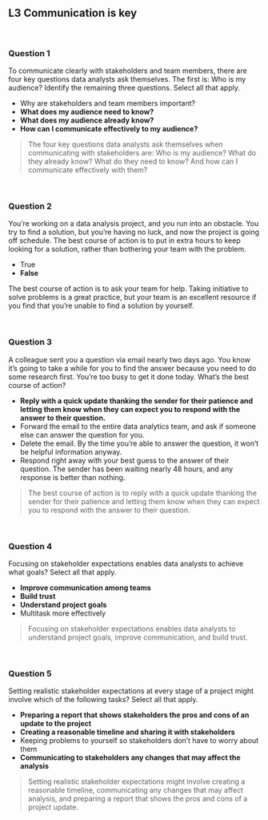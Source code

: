 ## L3 Communication is key

&nbsp;

### Question 1

To communicate clearly with stakeholders and team members, there are four key questions data analysts ask themselves. The first is: Who is my audience? Identify the remaining three questions. Select all that apply.

* Why are stakeholders and team members important?
* **What does my audience need to know?**
* **What does my audience already know?**
* **How can I communicate effectively to my audience?**

> The four key questions data analysts ask themselves when communicating with stakeholders are: Who is my audience? What do they already know? What do they need to know? And how can I communicate effectively with them?

&nbsp;

### Question 2

You’re working on a data analysis project, and you run into an obstacle. You try to find a solution, but you’re having no luck, and now the project is going off schedule. The best course of action is to put in extra hours to keep looking for a solution, rather than bothering your team with the problem. 

* True
* **False**

The best course of action is to ask your team for help. Taking initiative to solve problems is a great practice, but your team is an excellent resource if you find that you’re unable to find a solution by yourself.

&nbsp;

### Question 3

A colleague sent you a question via email nearly two days ago. You know it’s going to take a while for you to find the answer because you need to do some research first. You’re too busy to get it done today. What’s the best course of action?

* **Reply with a quick update thanking the sender for their patience and letting them know when they can expect you to respond with the answer to their question.**
* Forward the email to the entire data analytics team, and ask if someone else can answer the question for you.
* Delete the email. By the time you’re able to answer the question, it won’t be helpful information anyway.
* Respond right away with your best guess to the answer of their question. The sender has been waiting nearly 48 hours, and any response is better than nothing.

> The best course of action is to reply with a quick update thanking the sender for their patience and letting them know when they can expect you to respond with the answer to their question. 

&nbsp;

### Question 4

Focusing on stakeholder expectations enables data analysts to achieve what goals? Select all that apply.

* **Improve communication among teams**
* **Build trust**
* **Understand project goals**
* Multitask more effectively

> Focusing on stakeholder expectations enables data analysts to understand project goals, improve communication, and build trust.

&nbsp;

### Question 5

Setting realistic stakeholder expectations at every stage of a project might involve which of the following tasks? Select all that apply.

* **Preparing a report that shows stakeholders the pros and cons of an update to the project**
* **Creating a reasonable timeline and sharing it with stakeholders**
* Keeping problems to yourself so stakeholders don’t have to worry about them
* **Communicating to stakeholders any changes that may affect the analysis**

> Setting realistic stakeholder expectations might involve creating a reasonable timeline, communicating any changes that may affect analysis, and preparing a report that shows the pros and cons of a project update.
